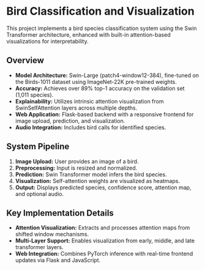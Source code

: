 # Bird Classification and Visualization

This project implements a bird species classification system using the Swin Transformer architecture, enhanced with built-in attention-based visualizations for interpretability.

## Overview

- **Model Architecture:** Swin-Large (patch4-window12-384), fine-tuned on the Birds-1011 dataset using ImageNet-22K pre-trained weights.  
- **Accuracy:** Achieves over 89% top-1 accuracy on the validation set (1,011 species).  
- **Explainability:** Utilizes intrinsic attention visualization from SwinSelfAttention layers across multiple depths.  
- **Web Application:** Flask-based backend with a responsive frontend for image upload, prediction, and visualization.  
- **Audio Integration:** Includes bird calls for identified species.  

## System Pipeline

1. **Image Upload:** User provides an image of a bird.  
2. **Preprocessing:** Input is resized and normalized.  
3. **Prediction:** Swin Transformer model infers the bird species.  
4. **Visualization:** Self-attention weights are visualized as heatmaps.  
5. **Output:** Displays predicted species, confidence score, attention map, and optional audio.  

## Key Implementation Details

- **Attention Visualization:** Extracts and processes attention maps from shifted window mechanisms.  
- **Multi-Layer Support:** Enables visualization from early, middle, and late transformer layers.  
- **Web Integration:** Combines PyTorch inference with real-time frontend updates via Flask and JavaScript.
